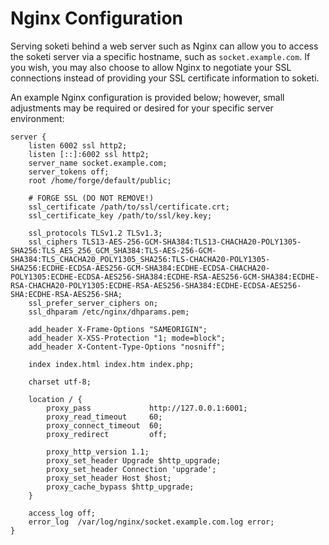 # Nginx Configuration

Serving soketi behind a web server such as Nginx can allow you to access the soketi server via a specific hostname, such as `socket.example.com`. If you wish, you may also choose to allow Nginx to negotiate your SSL connections instead of providing your SSL certificate information to soketi.

An example Nginx configuration is provided below; however, small adjustments may be required or desired for your specific server environment:

```nginx
server {
    listen 6002 ssl http2;
    listen [::]:6002 ssl http2;
    server_name socket.example.com;
    server_tokens off;
    root /home/forge/default/public;

    # FORGE SSL (DO NOT REMOVE!)
    ssl_certificate /path/to/ssl/certificate.crt;
    ssl_certificate_key /path/to/ssl/key.key;

    ssl_protocols TLSv1.2 TLSv1.3;
    ssl_ciphers TLS13-AES-256-GCM-SHA384:TLS13-CHACHA20-POLY1305-SHA256:TLS_AES_256_GCM_SHA384:TLS-AES-256-GCM-SHA384:TLS_CHACHA20_POLY1305_SHA256:TLS-CHACHA20-POLY1305-SHA256:ECDHE-ECDSA-AES256-GCM-SHA384:ECDHE-ECDSA-CHACHA20-POLY1305:ECDHE-ECDSA-AES256-SHA384:ECDHE-RSA-AES256-GCM-SHA384:ECDHE-RSA-CHACHA20-POLY1305:ECDHE-RSA-AES256-SHA384:ECDHE-ECDSA-AES256-SHA:ECDHE-RSA-AES256-SHA;
    ssl_prefer_server_ciphers on;
    ssl_dhparam /etc/nginx/dhparams.pem;

    add_header X-Frame-Options "SAMEORIGIN";
    add_header X-XSS-Protection "1; mode=block";
    add_header X-Content-Type-Options "nosniff";

    index index.html index.htm index.php;

    charset utf-8;

    location / {
        proxy_pass             http://127.0.0.1:6001;
        proxy_read_timeout     60;
        proxy_connect_timeout  60;
        proxy_redirect         off;

        proxy_http_version 1.1;
        proxy_set_header Upgrade $http_upgrade;
        proxy_set_header Connection 'upgrade';
        proxy_set_header Host $host;
        proxy_cache_bypass $http_upgrade;
    }

    access_log off;
    error_log  /var/log/nginx/socket.example.com.log error;
}
```
